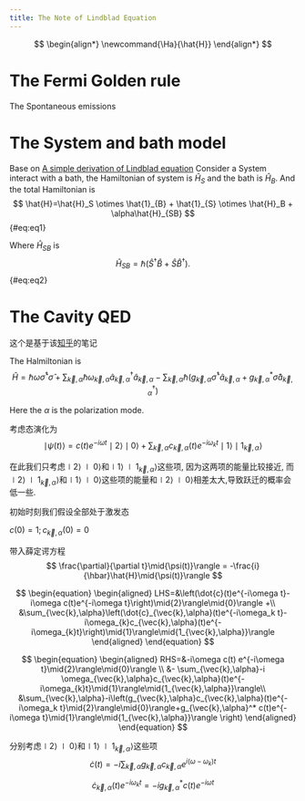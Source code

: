 ```yaml
---
title: The Note of Lindblad Equation
---
```


$$
\begin{align*}
\newcommand{\Ha}{\hat{H}}
\end{align*}
$$

# The Fermi Golden rule

The Spontaneous emissions



# The System and bath model

Base on [A simple derivation of Lindblad equation](https://doi.org/10.1590/S1806-11172013000100003)
Consider a System interact with a bath, the Hamiltonian of system is $\hat{H}_S$ and the bath is $\hat{H}_B$.
And the total Hamiltonian is 
$$
\hat{H}=\hat{H}_S \otimes \hat{1}_{B} + \hat{1}_{S} \otimes \hat{H}_B + \alpha\hat{H}_{SB}
$$ {#eq:eq1}

Where $\hat{H}_{SB}$ is
$$
\hat{H}_{SB} = \hbar(\hat{S}^{\dagger}\hat{B}+\hat{S}\hat{B}^{\dagger}).
$$ {#eq:eq2}

# The Cavity QED

这个是基于该[知乎](file:///C:/Users/fangruihuan/Zotero/storage/G7SQNMR2/139761346.html)的笔记

The Halmiltonian is 
$$
\hat{H} = \hbar \omega \hat{\sigma}^{\dagger} \hat{\sigma} + 
\sum_{\vec{k},\alpha}\hbar\omega_{\vec{k},\alpha}\hat{a}^{\dagger}_{\vec{k},\alpha}\hat{a}_{\vec{k},\alpha} - \sum_{\vec{k},\alpha}\hbar(g_{\vec{k},\alpha}\hat{\sigma}^{\dagger} \hat{a}_{\vec{k},\alpha}+g^*_{\vec{k},\alpha}\hat{\sigma} \hat{a}^{\dagger}_{\vec{k} ,\alpha} )
$$


Here the $\alpha$ is the polarization mode.

考虑态演化为
$$
\mid\psi(t)\rangle = c(t)e^{-i\omega t} \mid{2}\rangle\mid{0}\rangle + \sum_{\vec{k},\alpha}c_{\vec{k},\alpha}(t)e^{-i\omega_{k}t}\mid{1}\rangle\mid{1_{\vec{k},\alpha}}\rangle
$$

在此我们只考虑$\mid{2}\rangle\mid{0}\rangle$和$\mid{1}\rangle\mid{1_{\vec{k},\alpha}}\rangle$这些项, 因为这两项的能量比较接近, 而$\mid{2}\rangle\mid{1_{\vec{k},\alpha}}\rangle$和$\mid{1}\rangle\mid{0}\rangle$这些项的能量和$\mid{2}\rangle\mid{0}\rangle$相差太大,导致跃迁的概率会低一些.

初始时刻我们假设全部处于激发态

$c(0)=1; c_{\vec{k},\alpha}(0)=0$

带入薛定谔方程
$$
\frac{\partial}{\partial t}\mid{\psi(t)}\rangle	 = -\frac{i}{\hbar}\hat{H}\mid{\psi(t)}\rangle
$$

$$
\begin{equation}
\begin{aligned}
LHS=&\left(\dot{c}(t)e^{-i\omega t}-i\omega c(t)e^{-i\omega t}\right)\mid{2}\rangle\mid{0}\rangle +\\
&\sum_{\vec{k},\alpha}\left(\dot{c}_{\vec{k},\alpha}(t)e^{-i\omega_k t}-i\omega_{k}c_{\vec{k},\alpha}(t)e^{-i\omega_{k}t}\right)\mid{1}\rangle\mid{1_{\vec{k},\alpha}}\rangle
\end{aligned}
\end{equation}
$$

$$
\begin{equation}
\begin{aligned}
RHS=&-i\omega c(t) e^{-i\omega t}\mid{2}\rangle\mid{0}\rangle \\
&- \sum_{\vec{k},\alpha}-i \omega_{\vec{k},\alpha}c_{\vec{k},\alpha}(t)e^{-i\omega_{k}t}\mid{1}\rangle\mid{1_{\vec{k},\alpha}}\rangle\\
&\sum_{\vec{k},\alpha}-i\left(g_{\vec{k},\alpha}c_{\vec{k},\alpha}(t)e^{-i\omega_k t}\mid{2}\rangle\mid{0}\rangle+g_{\vec{k},\alpha}^* c(t)e^{-i\omega t}\mid{1}\rangle\mid{1_{\vec{k},\alpha}}\rangle \right)
\end{aligned}
\end{equation}
$$

分别考虑$\mid{2}\rangle\mid{0}\rangle$和$\mid{1}\rangle\mid{1_{\vec{k},\alpha}}\rangle$这些项
$$
\dot{c}(t)=-i\sum_{\vec{k},\alpha}g_{\vec{k},\alpha}c_{\vec{k},\alpha}e^{i(\omega-\omega_k) t}
$$

$$
\dot{c}_{\vec{k},\alpha}(t)e^{-i\omega_k t}=-ig^*_{\vec{k},\alpha}c(t)e^{-i\omega t}
$$

